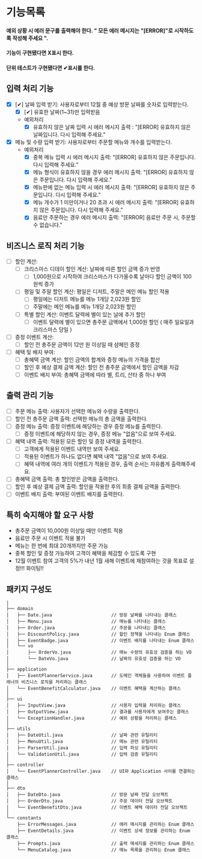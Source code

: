 # 기능목록

#### 예외 상황 시 에러 문구를 출력해야 한다. " 모든 에러 메시지는 "[ERROR]"로 시작하도록 작성해 주세요 ".

#### 기능이 구현됐다면 X표시 한다.

#### 단위 테스트가 구현됐다면 ✔표시를 한다.

## 입력 처리 기능

- [X] [✔] 날짜 입력 받기: 사용자로부터 12월 중 예상 방문 날짜를 숫자로 입력받는다.
  - [X] [✔] 유효한 날짜(1~31)만 입력받음
  - 예외처리
    - [X] 유효하지 않은 날짜 입력 시 에러 메시지 출력 : "[ERROR] 유효하지 않은 날짜입니다. 다시 입력해 주세요."

- [X] 메뉴 및 수량 입력 받기: 사용자로부터 주문할 메뉴와 개수를 입력받는다.
  - 예외처리
    - [X] 중복 메뉴 입력 시 에러 메시지 출력: "[ERROR] 유효하지 않은 주문입니다. 다시 입력해 주세요."
    - [X] 메뉴 형식이 유효하지 않을 경우 에러 메시지 출력: "[ERROR] 유효하지 않은 주문입니다. 다시 입력해 주세요."
    - [X] 메뉴판에 없는 메뉴 입력 시 에러 메시지 출력: "[ERROR] 유효하지 않은 주문입니다. 다시 입력해 주세요."
    - [X] 메뉴 개수가 1 미만이거나 20 초과 시 에러 메시지 출력: "[ERROR] 유효하지 않은 주문입니다. 다시 입력해 주세요."
    - [X] 음료만 주문하는 경우 에러 메시지 출력: "[ERROR] 음료만 주문 시, 주문할 수 없습니다."

## 비즈니스 로직 처리 기능

- [ ] 할인 계산:
  - [ ] 크리스마스 디데이 할인 계산: 날짜에 따른 할인 금액 증가 반영
    - [ ] 1,000원으로 시작하여 크리스마스가 다가올수록 날마다 할인 금액이 100원씩 증가
  - [ ] 평일 및 주말 할인 계산: 평일은 디저트, 주말은 메인 메뉴 할인 적용
    - [ ] 평일에는 디저트 메뉴를 메뉴 1개당 2,023원 할인
    - [ ] 주말에는 메인 메뉴를 메뉴 1개당 2,023원 할인
  - [ ] 특별 할인 계산: 이벤트 달력에 별이 있는 날에 추가 할인
    - [ ] 이벤트 달력에 별이 있으면 총주문 금액에서 1,000원 할인 ( 매주 일요일과 크리스마스 당일 )

- [ ] 증정 이벤트 계산: 
  - [ ] 할인 전 총주문 금액이 12만 원 이상일 때 샴페인 증정

- [ ] 혜택 및 배지 부여:
  - [ ] 총혜택 금액 계산: 할인 금액의 합계와 증정 메뉴의 가격을 합산
  - [ ] 할인 후 예상 결제 금액 계산: 할인 전 총주문 금액에서 할인 금액을 차감
  - [ ] 이벤트 배지 부여: 총혜택 금액에 따라 별, 트리, 산타 중 하나 부여

## 출력 관리 기능

- [ ] 주문 메뉴 출력: 사용자가 선택한 메뉴와 수량을 출력한다.
- [ ] 할인 전 총주문 금액 출력: 선택한 메뉴의 총 금액을 출력한다.
- [ ] 증정 메뉴 출력: 증정 이벤트에 해당하는 경우 증정 메뉴를 출력한다.
  - [ ] 증정 이벤트에 해당하지 않는 경우, 증정 메뉴 "없음"으로 보여 주세요.
- [ ] 혜택 내역 출력: 적용된 모든 할인 및 증정 내역을 출력한다.
  - [ ] 고객에게 적용된 이벤트 내역만 보여 주세요.
  - [ ] 적용된 이벤트가 하나도 없다면 혜택 내역 "없음"으로 보여 주세요.
  - [ ] 혜택 내역에 여러 개의 이벤트가 적용된 경우, 출력 순서는 자유롭게 출력해주세요.
- [ ] 총혜택 금액 출력: 총 할인받은 금액을 출력한다.
- [ ] 할인 후 예상 결제 금액 출력: 할인을 적용한 후의 최종 결제 금액을 출력한다.
- [ ] 이벤트 배지 출력: 부여된 이벤트 배지를 출력한다.

## 특히 숙지해야 할 요구 사항
- 총주문 금액이 10,000원 이상일 때만 이벤트 적용
- 음료만 주문 시 이벤트 적용 불가
- 메뉴는 한 번에 최대 20개까지만 주문 가능
- 중복 할인 및 증정 가능하여 고객이 혜택을 체감할 수 있도록 구현
- 12월 이벤트 참여 고객의 5%가 내년 1월 새해 이벤트에 재참여하는 것을 목표로 설정!!! 화이팅!!

## 패키지 구성도

````
│
├── domain
│   ├── Date.java                      // 방문 날짜를 나타내는 클래스
│   ├── Menu.java                      // 메뉴를 나타내는 클래스
│   ├── Order.java                     // 주문을 나타내는 클래스
│   ├── DiscountPolicy.java            // 할인 정책을 나타내는 Enum 클래스
│   ├── EventBadge.java                // 이벤트 배지를 나타내는 Enum 클래스
│   └── vo
│       ├── OrderVo.java               // 메뉴 수량의 유효성 검증을 하는 VO
│       └── DateVo.java                // 날짜의 유효성 검증을 하는 VO
│
├── application
│   ├── EventPlannerService.java       // 도메인 객체들을 사용하여 이벤트 플래너의 비즈니스 로직을 처리하는 클래스
│   └── EventBenefitCalculator.java    // 이벤트 혜택을 계산하는 클래스
│
├── ui
│   ├── InputView.java                 // 사용자 입력을 처리하는 클래스
│   ├── OutputView.java                // 결과를 사용자에게 보여주는 클래스
│   └── ExceptionHandler.java          // 예외 상황을 처리하는 클래스
│
├── utils
│   ├── DateUtil.java                  // 날짜 관련 유틸리티
│   ├── MenuUtil.java                  // 메뉴 관련 유틸리티
│   ├── ParserUtil.java                // 입력 파싱 유틸리티
│   └── ValidationUtil.java            // 입력 검증 유틸리티
│
├── controller
│   └── EventPlannerController.java    // UI와 Application 사이를 연결하는 클래스
│
├── dto
│   ├── DateDto.java                   // 방문 날짜 전달 오브젝트
│   ├── OrderDto.java                  // 주문 데이터 전달 오브젝트
│   └── EventBenefitDto.java           // 이벤트 혜택 데이터 전달 오브젝트
│
└── constants
    ├── ErrorMessages.java             // 에러 메시지를 관리하는 Enum 클래스
    ├── EventDetails.java              // 이벤트 상세 정보를 관리하는 Enum 클래스
    ├── Prompts.java                   // 출력 메세지를 관리하는 Enum 클래스
    └── MenuCatalog.java               // 메뉴 목록을 관리하는 Enum 클래스
````